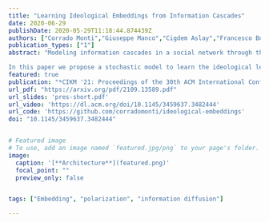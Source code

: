 ```yaml
---
title: "Learning Ideological Embeddings from Information Cascades"
date: 2020-06-29
publishDate: 2020-05-29T11:18:44.874439Z
authors: ["Corrado Monti","Giuseppe Manco","Cigdem Aslay","Francesco Bonchi"]
publication_types: ["1"]
abstract: "Modeling information cascades in a social network through the lenses of the ideological leaning of its users can help understanding phenomena such as misinformation propagation and confirmation bias, and devising techniques for mitigating their toxic effects.

In this paper we propose a stochastic model to learn the ideological leaning of each user in a multidimensional ideological space, by analyzing the way politically salient content propagates. In particular, our model assumes that information propagates from one user to another if both users are interested in the topic and ideologically aligned with each other. To infer the parameters of our model, we devise a gradient-based optimization procedure maximizing the likelihood of an observed set of information cascades. Our experiments on real-world political discussions on Twitter and Reddit confirm that our model is able to learn the political stance of the social media users in a multidimensional ideological space."
featured: true
publication: "*CIKM '21: Proceedings of the 30th ACM International Conference on Information & Knowledge Management*"
url_pdf: "https://arxiv.org/pdf/2109.13589.pdf"
url_slides: 'pres-short.pdf'
url_video: 'https://dl.acm.org/doi/10.1145/3459637.3482444'
url_code: 'https://github.com/corradomonti/ideological-embeddings'
doi: "10.1145/3459637.3482444"


# Featured image
# To use, add an image named `featured.jpg/png` to your page's folder. 
image:
  caption: '[**Architecture**](featured.png)'
  focal_point: ""
  preview_only: false


tags: ["Embedding", "polarization", "information diffusion"]

---
```


